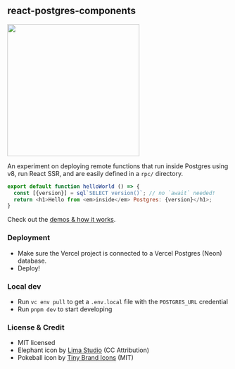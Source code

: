 ## react-postgres-components

<a href="https://react-postgres-components.vercel.app/">
<img src="https://github.com/rauchg/react-postgres-components/assets/13041/7b3b83ec-15b5-4aa5-a61c-3f5e6257e424" width="300" />
</a>

An experiment on deploying remote functions that run inside Postgres using v8, run React SSR, and are easily defined in a `rpc/` directory.

```js
export default function helloWorld () => {
  const [{version}] = sql`SELECT version()`; // no `await` needed!
  return <h1>Hello from <em>inside</em> Postgres: {version}</h1>;
}
```

Check out the [demos & how it works](https://react-postgres-components.vercel.app/).

### Deployment

- Make sure the Vercel project is connected to a Vercel Postgres (Neon) database.
- Deploy!

### Local dev

- Run `vc env pull` to get a `.env.local` file with the `POSTGRES_URL` credential
- Run `pnpm dev` to start developing

### License & Credit

- MIT licensed
- Elephant icon by [Lima Studio](https://www.svgrepo.com/svg/423868/elephant-origami-paper) (CC Attribution)
- Pokeball icon by [Tiny Brand Icons](https://www.svgrepo.com/svg/315521/pokemon) (MIT)
